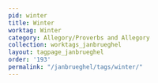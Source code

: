 ```yaml
---
pid: winter
title: Winter
worktag: Winter
category: Allegory/Proverbs and Allegory
collection: worktags_janbrueghel
layout: tagpage_janbrueghel
order: '193'
permalink: "/janbrueghel/tags/winter/"
---
```

